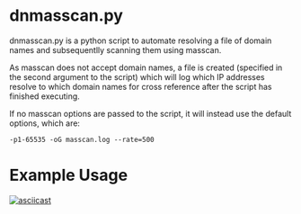 dnmasscan.py
=========
dnmasscan.py is a python script to automate resolving a file of domain names and subsequentlly scanning them using masscan.

As masscan does not accept domain names, a file is created (specified in the second argument to the script) which will log which IP addresses resolve to which domain names for cross reference after the script has finished executing.

If no masscan options are passed to the script, it will instead use the default options, which are:

```
-p1-65535 -oG masscan.log --rate=500
```

Example Usage
=============
[![asciicast](https://asciinema.org/a/269108.svg)](https://asciinema.org/a/269108)
